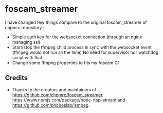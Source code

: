 # foscam_streamer

I have changed few things compare to the original foscam_streamer of chpmrc repository :
- Simple auth key for the websocket connection (through an nginx managing ssl)
- Start/stop the ffmpeg child process in sync with the websocket event (ffmpeg would not run all the time)
No need for supervisor nor watchdog script with that.
- Change some ffmpeg properties to fits my foscam C1


## Credits

- Thanks to the creators and maintainers of https://github.com/chpmrc/foscam_streamer, https://www.npmjs.com/package/node-rtsp-stream and https://github.com/phoboslab/jsmpeg.
